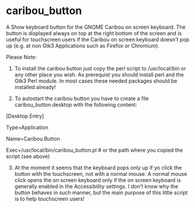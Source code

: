 # caribou_button
A Show keyboard button for the GNOME Caribou on screen keyboard. 
The button is displayed always on top at the right bottom of the screen and is useful for touchscreen users if the Caribou on screen keyboard doesn't pop up (e.g. at non Gtk3 Applications such as Firefox or Chromium).

Please Note:

1) To install the caribou button just copy the perl script to /usr/local/bin or any other place you wish. As prerequist you should install perl and the Gtk3 Perl module. In most cases these needed packages should be installed already!

2) To autostart the caribou button you have to create a file caribou_button.desktop with the following content:

[Desktop Entry]

Type=Application

Name=Caribou Button

Exec=/usr/local/bin/caribou_button.pl # or the path where you copied the script (see above)

3) At the moment it seems that the keyboard pops only up if yo click the button with the touchscreen, not with a normal mouse. A normal mouse click opens the on screen keyboard only if the on screen keyboard is generally enabled in the Accessibility settings. I don't know why the button behaves in such manner, but the main purpose of this little script is to help touchscreen users!
